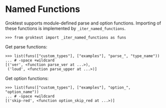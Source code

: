 # Named Functions

Groktest supports module-defined parse and option functions. Importing
of these functions is implemented by `_iter_named_functions`.

    >>> from groktest import _iter_named_functions as funs

Get parse functions:

    >>> list(funs(["custom_types"], ["examples"], "parse_", "type_name"))
    ... # -space +wildcard
    [('ver', <function parse_ver at ...>),
     ('loud', <function parse_upper at ...>)]

Get option functions:

    >>> list(funs(["custom_types"], ["examples"], "option_", "option_name"))
    ... # -space +wildcard
    [('skip-red', <function option_skip_red at ...>)]
